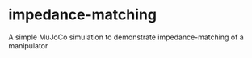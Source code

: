 # impedance-matching
A simple MuJoCo simulation to demonstrate impedance-matching of a manipulator 
